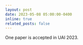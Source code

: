 ```yaml
---
layout: post
date: 2023-05-08 05:00:00-0400
inline: true
related_posts: false
---
```


One paper is accepted in UAI 2023.
